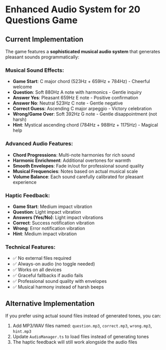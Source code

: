 # Enhanced Audio System for 20 Questions Game

## Current Implementation

The game features a **sophisticated musical audio system** that generates pleasant sounds programmatically:

### Musical Sound Effects:
- **Game Start**: C major chord (523Hz + 659Hz + 784Hz) - Cheerful welcome
- **Question**: Soft 880Hz A note with harmonics - Gentle inquiry
- **Answer Yes**: Pleasant 659Hz E note - Positive confirmation  
- **Answer No**: Neutral 523Hz C note - Gentle negative
- **Correct Guess**: Ascending C major arpeggio - Victory celebration
- **Wrong/Game Over**: Soft 392Hz G note - Gentle disappointment (not harsh)
- **Hint**: Mystical ascending chord (784Hz + 988Hz + 1175Hz) - Magical help

### Advanced Audio Features:
- **Chord Progressions**: Multi-note harmonies for rich sound
- **Harmonic Enrichment**: Additional overtones for warmth
- **Smooth Envelopes**: Fade in/out for professional sound quality
- **Musical Frequencies**: Notes based on actual musical scale
- **Volume Balance**: Each sound carefully calibrated for pleasant experience

### Haptic Feedback:
- **Game Start**: Medium impact vibration
- **Question**: Light impact vibration
- **Answers (Yes/No)**: Light impact vibrations
- **Correct**: Success notification vibration
- **Wrong**: Error notification vibration
- **Hint**: Medium impact vibration

### Technical Features:
- ✅ No external files required
- ✅ Always-on audio (no toggle needed)
- ✅ Works on all devices
- ✅ Graceful fallbacks if audio fails
- ✅ Professional sound quality with envelopes
- ✅ Musical harmony instead of harsh beeps

## Alternative Implementation

If you prefer using actual sound files instead of generated tones, you can:

1. Add MP3/WAV files named: `question.mp3`, `correct.mp3`, `wrong.mp3`, `hint.mp3`
2. Update `AudioManager.ts` to load files instead of generating tones
3. The haptic feedback will still work alongside the audio files